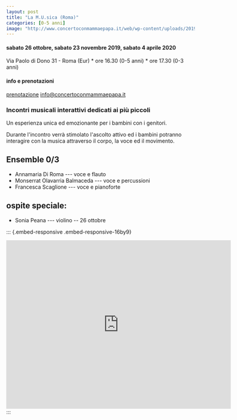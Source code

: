 ```yaml
---
layout: post
title: "La M.U.sica (Roma)"
categories: [0-5 anni]
image: "http://www.concertoconmammaepapa.it/web/wp-content/uploads/2019/08/La-musica-26-ottobre-2019-1.jpg"
---
```


#### sabato 26 ottobre, sabato 23 novembre 2019, sabato 4 aprile 2020

Via Paolo di Dono 31 - Roma (Eur) \* ore 16.30 (0-5 anni) \* ore 17.30 (0-3 anni)

#### info e prenotazioni

[prenotazione](http://www.concertoconmammaepapa.it/web/prenotazione/) [info\@concertoconmammaepapa.it](mailto:info@concertoconmammaepapa.it)

### Incontri musicali interattivi dedicati ai più piccoli

Un esperienza unica ed emozionante per i bambini con i genitori.

Durante l'incontro verrà stimolato l'ascolto attivo ed i bambini potranno interagire con la musica attraverso il corpo, la voce ed il movimento.

## Ensemble 0/3

-   Annamaria Di Roma --- voce e flauto
-   Monserrat Olavarria Balmaceda --- voce e percussioni
-   Francesca Scaglione --- voce e pianoforte

## ospite speciale:

-   Sonia Peana --- violino -- 26 ottobre

::: {.embed-responsive .embed-responsive-16by9}
<iframe src="https://www.google.com/maps/embed?pb=!1m18!1m12!1m3!1d5945.798552029779!2d12.492898999999998!3d41.830467000000006!2m3!1f0!2f0!3f0!3m2!1i1024!2i768!4f13.1!3m3!1m2!1s0x0%3A0x8507aeefcd323121!2sLa%20M.U.sica%20-%20Strumenti%20Musicali!5e0!3m2!1sit!2sit!4v1573599881469!5m2!1sit!2sit" width="600" height="450" frameborder="0" style="border:0;" allowfullscreen>

</iframe>
:::
